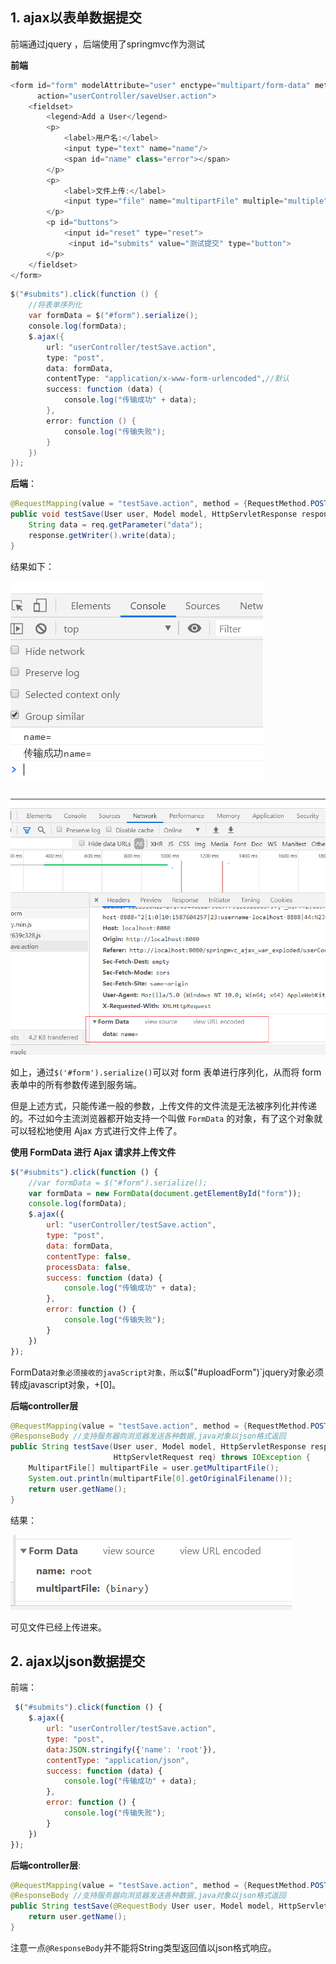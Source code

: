 

## 1. ajax以表单数据提交

前端通过jquery ，后端使用了springmvc作为测试

**前端**

```java
<form id="form" modelAttribute="user" enctype="multipart/form-data" method="post"
      action="userController/saveUser.action">
    <fieldset>
        <legend>Add a User</legend>
        <p>
            <label>用户名:</label>
            <input type="text" name="name"/>
            <span id="name" class="error"></span>
        </p>
        <p>
            <label>文件上传:</label>
            <input type="file" name="multipartFile" multiple="multiple">
        </p>
        <p id="buttons">
            <input id="reset" type="reset">
             <input id="submits" value="测试提交" type="button">
        </p>
    </fieldset>
</form>
```

```java
$("#submits").click(function () {
    //将表单序列化
    var formData = $("#form").serialize();
    console.log(formData);
    $.ajax({
        url: "userController/testSave.action",
        type: "post",
        data: formData,
        contentType: "application/x-www-form-urlencoded",//默认
        success: function (data) {
            console.log("传输成功" + data);
        },
        error: function () {
            console.log("传输失败");
        }
    })
});
```

**后端**：

```java
@RequestMapping(value = "testSave.action", method = {RequestMethod.POST})
public void testSave(User user, Model model, HttpServletResponse response, HttpServletRequest req) throws IOException {
    String data = req.getParameter("data");
    response.getWriter().write(data);
}
```



结果如下：

![image-20200507112946267](ajax提交.assets/image-20200507112946267.png)

![image-20200507112852407](ajax提交.assets/image-20200507112852407.png)

如上，通过`$('#form').serialize()`可以对 form 表单进行序列化，从而将 form 表单中的所有参数传递到服务端。

但是上述方式，只能传递一般的参数，上传文件的文件流是无法被序列化并传递的。不过如今主流浏览器都开始支持一个叫做 `FormData` 的对象，有了这个对象就可以轻松地使用 Ajax 方式进行文件上传了。

**使用 FormData 进行 Ajax 请求并上传文件**

```javascript
$("#submits").click(function () {
    //var formData = $("#form").serialize();
    var formData = new FormData(document.getElementById("form"));
    console.log(formData);
    $.ajax({
        url: "userController/testSave.action",
        type: "post",
        data: formData,
        contentType: false,
        processData: false,
        success: function (data) {
            console.log("传输成功" + data);
        },
        error: function () {
            console.log("传输失败");
        }
    })
});
```

FormData`对象必须接收的javaScript对象，所以`$("#uploadForm")`jquery对象必须转成javascript对象，+[0]。



**后端controller层**

```Java
@RequestMapping(value = "testSave.action", method = {RequestMethod.POST})
@ResponseBody //支持服务器向浏览器发送各种数据,java对象以json格式返回
public String testSave(User user, Model model, HttpServletResponse response,
                       HttpServletRequest req) throws IOException {
    MultipartFile[] multipartFile = user.getMultipartFile();
    System.out.println(multipartFile[0].getOriginalFilename());
    return user.getName();
}
```



结果：

![image-20200507115023587](ajax提交.assets/image-20200507115023587.png)

可见文件已经上传进来。

## 2. ajax以json数据提交

前端：

```javascript
 $("#submits").click(function () {
    $.ajax({
        url: "userController/testSave.action",
        type: "post",
        data:JSON.stringify({'name': 'root'}),
        contentType: "application/json",
        success: function (data) {
            console.log("传输成功" + data);
        },
        error: function () {
            console.log("传输失败");
        }
    })
});
```

**后端controller层**:

```java
@RequestMapping(value = "testSave.action", method = {RequestMethod.POST})
@ResponseBody //支持服务器向浏览器发送各种数据,java对象以json格式返回
public String testSave(@RequestBody User user, Model model, HttpServletResponse response,HttpServletRequest req) throws IOException {
    return user.getName();
}
```

注意一点`@ResponseBody`并不能将String类型返回值以json格式响应。

